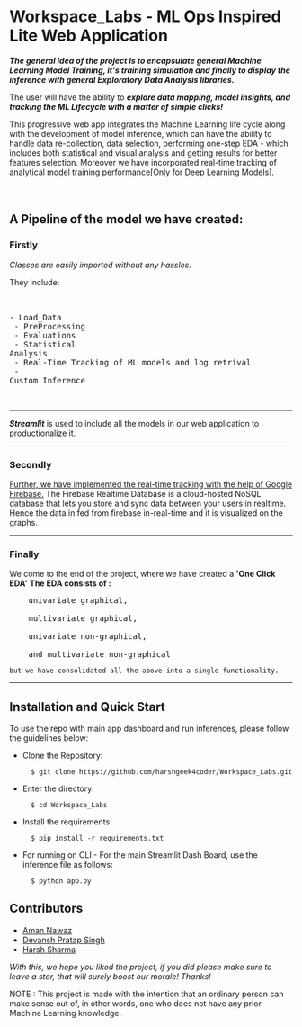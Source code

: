 # Workspace_Labs - ML Ops Inspired Lite Web Application

***The general idea of the project is to encapsulate general Machine Learning Model Training, it's training simulation and finally 
to display the inference with general Exploratory Data Analysis libraries.***

The user will have the ability to ***explore data mapping, model insights, and tracking the ML Lifecycle with a matter of simple clicks!***

This progressive web app integrates the Machine Learning life cycle along with the development of model inference, 
which can have the ability to handle data re-collection, data selection, performing one-step EDA - which includes both statistical and visual analysis and getting results for better features selection. 
Moreover we have incorporated real-time tracking of analytical model training performance[Only for Deep Learning Models].
<br>
<br>
<br>
## A Pipeline of the model we have created:

**<h3>Firstly</h3>**
*Classes are easily imported without any hassles.*

They include:<pre>   
	- Load_Data<br>
	- PreProcessing<br>
	- Evaluations<br>
        - Statistical Analysis<br>
	- Real-Time Tracking of ML models and log retrival<br>
	- Custom Inference </pre>
<br><hr>
<!--
**<h3>Secondly</h3>**
The models include:

 <u>***Supervised Learning:***</u><br><pre>
	- Linear Regression<br>
	- Logistic Regression<br>
	- Naive Bayes<br>
	- Support Vector Machines<br>
	- Natural Language Processing</pre>
<br><br>
 <u>***Unsupervised Learning:***</u><br><pre>
	- KNN<br>
	- DBSCAN<br>
	- K-Means Cluster<br>
	- LDA<br>
	- NMF</pre>
<br><br>
 <u>***Tensorflow Neural Networks:***</u><br><pre>
	- ANN<br>
	- CNN<br>
	- Multi-Class Classification<br>
	- Sentiment Analysis<br>
	- Text Generation</pre>
-->
***Streamlit*** is used to include all the models in our web application to productionalize it.

<hr>

<h3>Secondly</h3>
<u>Further, we have implemented the real-time tracking with the help of Google Firebase.</u>
The Firebase Realtime Database is a cloud-hosted NoSQL database that lets you store and sync data between your users in realtime.
Hence the data in fed from firebase in-real-time and it is visualized on the graphs.
<hr>
<h3>Finally</h3>
We come to the end of the project, where we have created a <b>'One Click EDA'</b>
<b>The EDA consists of :</b><br><pre>
	univariate graphical,<br> 
	multivariate graphical,<br> 
	univariate non-graphical,<br>
	and multivariate non-graphical</pre>

	but we have consolidated all the above into a single functionality.
<hr>

## Installation and Quick Start
To use the repo with main app dashboard and run inferences, please follow the guidelines below:

- Clone the Repository: 

        $ git clone https://github.com/harshgeek4coder/Workspace_Labs.git
        
- Enter the directory: 

        $ cd Workspace_Labs
        
- Install the requirements:

        $ pip install -r requirements.txt

- For running on CLI - For the main Streamlit Dash Board, use the inference file as follows:

        $ python app.py
	

## Contributors 
- [Aman Nawaz](https://github.com/AmanNawazManjith)
- [Devansh Pratap Singh](https://github.com/devanshpratapsingh)
- [Harsh Sharma](https://github.com/harshgeek4coder)


*With this, we hope you liked the project, if you did please make sure to leave a star, that will surely boost our morale! Thanks!*

NOTE : This project is made with the intention that an ordinary person can make sense out of, in other words, one who does not have any prior 
Machine Learning knowledge. 
